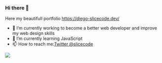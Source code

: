 ### Hi there 👋

Here my beautifull portfolio https://diego-slicecode.dev/

- 🔭 I’m currently working to become a better web developer and improve my web design skills
- 🌱 I’m currently learning JavaScript
- 📫 How to reach me:[Twitter @slicecode](https://twitter.com/slicecodediego)

<img src="https://github-readme-stats.vercel.app/api?username=webdiego&&show_icons=true&title_color=fff&icon_color=f25f5c&text_color=fdc500&bg_color=577590 ">

